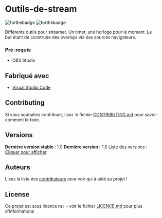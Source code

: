 # Outils-de-stream
![forthebadge](http://forthebadge.com/images/badges/built-with-love.svg)  ![forthebadge](https://forthebadge.com/images/badges/gluten-free.svg)

Différents outils pour streamer.
Un timer, une horloge pour le moment. Le but étant de construire des overlays via des sources navigateurs.

### Pré-requis

* OBS Studio
## Fabriqué avec

* [Visual Studio Code](https://code.visualstudio.com/)
## Contributing

Si vous souhaitez contribuer, lisez le fichier [CONTRIBUTING.md](CONTRIBUTING.md) pour savoir comment le faire.

## Versions
**Dernière version stable :** 1.0
**Dernière version :** 1.0
Liste des versions : [Cliquer pour afficher](https://github.com/PierreTzt/Outils-de-stream/tags)

## Auteurs
Lisez la liste des [contributeurs](https://github.com/PierreTzt/Outils-de-stream/graphs/contributors) pour voir qui à aidé au projet !

## License

Ce projet est sous licence ``MIT`` - voir le fichier [LICENCE.md](LICENCE.md) pour plus d'informations

